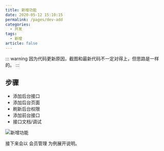 ```yaml
---
title: 新增功能
date: 2020-05-12 15:10:15
permalink: /pages/dev-add
categories: 
  - 开发
tags: 
  - 新增
article: false
---
```


::: warning 
因为代码更新原因，截图和最新代码不一定对得上，但思路是一样的。
:::

## 步骤

- 添加后台接口
- 添加后台页面
- 刷新后台权限
- 添加前台接口
- 接口文档/调试

<img :src="$withBase('/img/dev/dev.jpg')" alt="新增功能">

接下来会以 会员管理 为例展开说明。
